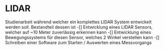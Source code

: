 # LIDAR

Studienarbeit während welcher ein komplettes LIDAR System entwickelt werden soll.
Bestandteil dessen ist
-[] Entwicklung eines LIDAR Sensors, welcher auf ~10 Meter zuverlässig erkennen kann
-[] Entwicklung eines Bewegungssystems für diesen Sensor, welches 2 Winkel verstellen kann
-[] Schreiben einer Software zum Starten / Auswerten eines Messvorgangs
